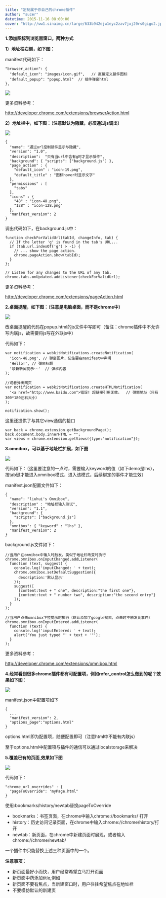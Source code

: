```yaml
---
title: "定制属于你自己的chrome插件"
author: "sucer"
datetime: 2015-11-16 08:00:00
cover: "http://ww1.sinaimg.cn/large/633b942ejw1eyc2zav7jxj20rs0gigo2.jpg"
---
```


**1.添加图标到浏览器窗口，两种方式**  


<span class="s1"><b>1）地址栏右侧，如下图：</b></span>  


<span class="s2">manifest代码如下：</span>  



```
"browser_action": {
  "default_icon": "images/icon.gif",   // 直接定义插件图标
  "default_popup": "popup.html"  // 插件弹窗html
},
```

![](http://ww2.sinaimg.cn/large/43b712ebjw1ey33ussdiwj205g02aaa3.jpg)
  


<span class="s1">更多资料参考：</span>  


<span class="s4"><a href="http://developer.chrome.com/extensions/browserAction.html">http://developer.chrome.com/extensions/browserAction.html</a></span>  


<span class="s1"><b>2）地址栏中，如下图：（注意默认为隐藏，必须通过js调出）</b></span>  


![](http://ww4.sinaimg.cn/large/43b712ebjw1ey33yrfudej2038010743.jpg)
  



```
{
  "name": "通过url控制插件显示与隐藏",
  "version": "1.0",
  "description":  "只有当url中含有g时才显示插件",
  "background": { "scripts": ["background.js"] },
  "page_action" : {
    "default_icon" : "icon-19.png",
    "default_title" : "图标hover时显示文字"
  },
  "permissions" : [
    "tabs"
  ],
  "icons" : {
    "48" : "icon-48.png",
    "128" : "icon-128.png"
  },
  "manifest_version": 2
}
```

<span class="s1">调出代码如下，在background.js中：</span>  



```
function checkForValidUrl(tabId, changeInfo, tab) {
  // If the letter 'g' is found in the tab's URL...
  if (tab.url.indexOf('g') > -1) {
    // ... show the page action.
    chrome.pageAction.show(tabId);
  }
};

// Listen for any changes to the URL of any tab.
chrome.tabs.onUpdated.addListener(checkForValidUrl);
```

<span class="s1">更多资料参考：</span>  


<span class="s4"><a href="http://developer.chrome.com/extensions/pageAction.html">http://developer.chrome.com/extensions/pageAction.html</a></span>  


<span class="s1"><b>2.桌面提醒，如下图：（注意是电脑桌面，而不是chrome中）</b></span>  


![](http://ww1.sinaimg.cn/large/43b712ebjw1ey343se926j208r02b3yi.jpg)
  


<span class="s1">改桌面提醒的代码在popup.html的js文件中写即可（备注：chrome插件中不允许写内联js，故需要将js写在外联js中）</span>  


<span class="s1">代码如下：</span>  



```
var notification = webkitNotifications.createNotification(
  'icon-48.png', // 弹窗图片，记住要在manifest中声明
  'Hello!', // 弹窗标题
  '最新新闻提示~~'  // 弹框内容
);

//或者弹出网页
var notification = webkitNotifications.createHTMLNotification(
  '<a href="http://www.baidu.com">错误! 超链接引用无效。  // 弹窗地址（只有300*180左右大小）
);

notification.show();
```

<span class="s1">这里还提供了与其它view通信的接口</span>  



```
var back = chrome.extension.getBackgroundPage();
back.document.body.innerHTML = "";
var views = chrome.extension.getViews({type:"notification"});
```

<span class="s1"><b>3.omnibox，可以基于地址栏扩展，如下图</b></span>  


![](http://ww4.sinaimg.cn/large/43b712ebjw1ey347jb0twj20cb046gm6.jpg)
  


<span class="s1">代码如下：（这里要注意的一点时，需要输入keyword的值（如下demo是lhs），按tab键才能进入omnibox模式，进入该模式，后续绑定的事件才能生效）</span>  


<span class="s1">manifest.json配置文件如下：</span>  



```
{
  "name": "liuhui's Omnibox",
  "description" : "地址栏输入测试",
  "version": "1.1",
  "background": {
    "scripts": ["background.js"]
  },
  "omnibox": { "keyword" : "lhs" },
  "manifest_version": 2
}
```

<span class="s1">background.js文件如下：</span>  



```
//当用户在omnibox中输入时触发，类似于地址栏改变时执行
chrome.omnibox.onInputChanged.addListener(
  function (text, suggest) {
    console.log('inputChanged: ' + text);
    chrome.omnibox.setDefaultSuggestion({
      description:'默认显示'
    });
    suggest([
      {content:text + " one", description:"the first one"},
      {content:text + " number two", description:"the second entry"}
    ]);
  }
);

//当用户点击omnibox下拉提示时执行（默认添加了google搜索，点击时不触发此事件）
chrome.omnibox.onInputEntered.addListener(
  function (text) {
    console.log('inputEntered: ' + text);
    alert('You just typed "' + text + '"');
  }
);
```

<span class="s1">更多资料参考：</span>  


<span class="s4"><a href="http://developer.chrome.com/extensions/omnibox.html">http://developer.chrome.com/extensions/omnibox.html</a></span>  


<span class="s1"><b>4.经常看到很多chrome插件都有可配置项，例如refer_control怎么做到的呢？效果如下图：</b></span>  


![](http://ww4.sinaimg.cn/large/43b712ebjw1ey34cvmsajj20ad04gmxu.jpg)
  


<span class="s1">manifest.json中配置项如下</span>  



```
{
  ...
  "manifest_version": 2,
  "options_page":"options.html"
}
```

<span class="s1">options.html即为配置项，随便配置即可（注意html中不能有内联js）</span>  


<span class="s1">至于options.html中配置项与插件的通信可以通过localstorage来解决</span>  


<span class="s1"><b>5.覆盖已有的页面,效果如下图</b></span>  


![](http://ww2.sinaimg.cn/large/43b712ebjw1ey34ehj0ouj20ca064gmd.jpg)
  


<span class="s1">代码如下：</span>  



```
"chrome_url_overrides" : {
  "pageToOverride": "myPage.html"
}
```

<span class="s1">使用:bookmarks/history/newtab替换pageToOverride</span>  




- <span class="s1">bookmarks：书签页面，在chrome中输入chrome://bookmarks/ 打开</span>
- <span class="s1">history：历史访问记录页面，在chrome中输入chrome://chrome/history/打开</span>
- <span class="s1">newtab：新页面，在chrome中新建页面时展现，或者输入chrome://chrome/newtab/</span>


<span class="s1">一个插件中只能替换上述三种页面中的一个。</span>  


<span class="s1"><b>注意事项：</b></span>  




- <span class="s1">新页面最好小而快，用户经常希望立马打开页面</span>
- <span class="s1">新页面中药添加title,例如<title>new tab</title></span>
- <span class="s1">新页面不要有焦点，当新建窗口时，用户往往希望焦点在地址栏</span>
- <span class="s1">不要模仿默认的新建页</span>